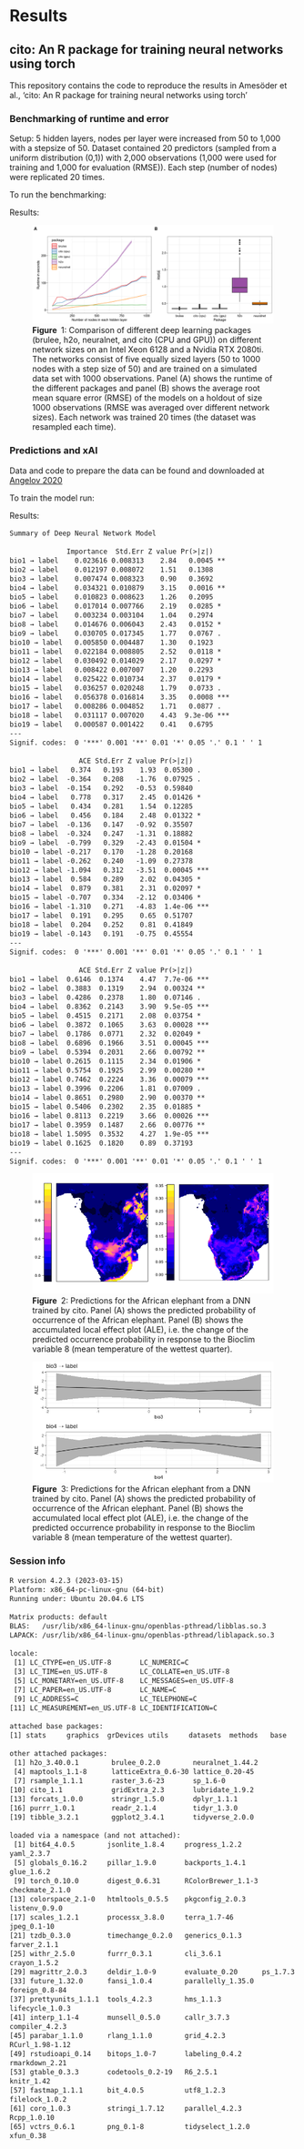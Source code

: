 Results
================

## cito: An R package for training neural networks using torch

This repository contains the code to reproduce the results in Amesöder
et al., ‘cito: An R package for training neural networks using torch’

### Benchmarking of runtime and error

Setup: 5 hidden layers, nodes per layer were increased from 50 to 1,000
with a stepsize of 50. Dataset contained 20 predictors (sampled from a
uniform distribution (0,1)) with 2,000 observations (1,000 were used for
training and 1,000 for evaluation (RMSE)). Each step (number of nodes)
were replicated 20 times.

To run the benchmarking:

Results:

<figure>
<img src="figures/fig-Fig_1-1.png" id="fig-Fig_1"
alt="Figure  1: Comparison of different deep learning packages (brulee, h2o, neuralnet, and cito (CPU and GPU)) on different network sizes on an Intel Xeon 6128 and a Nvidia RTX 2080ti. The networks consist of five equally sized layers (50 to 1000 nodes with a step size of 50) and are trained on a simulated data set with 1000 observations. Panel (A) shows the runtime of the different packages and panel (B) shows the average root mean square error (RMSE) of the models on a holdout of size 1000 observations (RMSE was averaged over different network sizes). Each network was trained 20 times (the dataset was resampled each time)." />
<figcaption aria-hidden="true"><strong>Figure </strong> 1: Comparison of
different deep learning packages (brulee, h2o, neuralnet, and cito (CPU
and GPU)) on different network sizes on an Intel Xeon 6128 and a Nvidia
RTX 2080ti. The networks consist of five equally sized layers (50 to
1000 nodes with a step size of 50) and are trained on a simulated data
set with 1000 observations. Panel (A) shows the runtime of the different
packages and panel (B) shows the average root mean square error (RMSE)
of the models on a holdout of size 1000 observations (RMSE was averaged
over different network sizes). Each network was trained 20 times (the
dataset was resampled each time).</figcaption>
</figure>

### Predictions and xAI

Data and code to prepare the data can be found and downloaded at
[Angelov 2020](https://doi.org/10.5281/zenodo.4048271)

To train the model run:

Results:

    Summary of Deep Neural Network Model

                  Importance  Std.Err Z value Pr(>|z|)    
    bio1 → label    0.023616 0.008313    2.84   0.0045 ** 
    bio2 → label    0.012197 0.008072    1.51   0.1308    
    bio3 → label    0.007474 0.008323    0.90   0.3692    
    bio4 → label    0.034321 0.010879    3.15   0.0016 ** 
    bio5 → label    0.010823 0.008623    1.26   0.2095    
    bio6 → label    0.017014 0.007766    2.19   0.0285 *  
    bio7 → label    0.003234 0.003104    1.04   0.2974    
    bio8 → label    0.014676 0.006043    2.43   0.0152 *  
    bio9 → label    0.030705 0.017345    1.77   0.0767 .  
    bio10 → label   0.005850 0.004487    1.30   0.1923    
    bio11 → label   0.022184 0.008805    2.52   0.0118 *  
    bio12 → label   0.030492 0.014029    2.17   0.0297 *  
    bio13 → label   0.008422 0.007007    1.20   0.2293    
    bio14 → label   0.025422 0.010734    2.37   0.0179 *  
    bio15 → label   0.036257 0.020248    1.79   0.0733 .  
    bio16 → label   0.056378 0.016814    3.35   0.0008 ***
    bio17 → label   0.008286 0.004852    1.71   0.0877 .  
    bio18 → label   0.031117 0.007020    4.43  9.3e-06 ***
    bio19 → label   0.000587 0.001422    0.41   0.6795    
    ---
    Signif. codes:  0 '***' 0.001 '**' 0.01 '*' 0.05 '.' 0.1 ' ' 1

                     ACE Std.Err Z value Pr(>|z|)    
    bio1 → label   0.374   0.193    1.93  0.05300 .  
    bio2 → label  -0.364   0.208   -1.76  0.07925 .  
    bio3 → label  -0.154   0.292   -0.53  0.59840    
    bio4 → label   0.778   0.317    2.45  0.01426 *  
    bio5 → label   0.434   0.281    1.54  0.12285    
    bio6 → label   0.456   0.184    2.48  0.01322 *  
    bio7 → label  -0.136   0.147   -0.92  0.35507    
    bio8 → label  -0.324   0.247   -1.31  0.18882    
    bio9 → label  -0.799   0.329   -2.43  0.01504 *  
    bio10 → label -0.217   0.170   -1.28  0.20168    
    bio11 → label -0.262   0.240   -1.09  0.27378    
    bio12 → label -1.094   0.312   -3.51  0.00045 ***
    bio13 → label  0.584   0.289    2.02  0.04305 *  
    bio14 → label  0.879   0.381    2.31  0.02097 *  
    bio15 → label -0.707   0.334   -2.12  0.03406 *  
    bio16 → label -1.310   0.271   -4.83  1.4e-06 ***
    bio17 → label  0.191   0.295    0.65  0.51707    
    bio18 → label  0.204   0.252    0.81  0.41849    
    bio19 → label -0.143   0.191   -0.75  0.45554    
    ---
    Signif. codes:  0 '***' 0.001 '**' 0.01 '*' 0.05 '.' 0.1 ' ' 1

                     ACE Std.Err Z value Pr(>|z|)    
    bio1 → label  0.6146  0.1374    4.47  7.7e-06 ***
    bio2 → label  0.3883  0.1319    2.94  0.00324 ** 
    bio3 → label  0.4286  0.2378    1.80  0.07146 .  
    bio4 → label  0.8362  0.2143    3.90  9.5e-05 ***
    bio5 → label  0.4515  0.2171    2.08  0.03754 *  
    bio6 → label  0.3872  0.1065    3.63  0.00028 ***
    bio7 → label  0.1786  0.0771    2.32  0.02049 *  
    bio8 → label  0.6896  0.1966    3.51  0.00045 ***
    bio9 → label  0.5394  0.2031    2.66  0.00792 ** 
    bio10 → label 0.2615  0.1115    2.34  0.01906 *  
    bio11 → label 0.5754  0.1925    2.99  0.00280 ** 
    bio12 → label 0.7462  0.2224    3.36  0.00079 ***
    bio13 → label 0.3996  0.2206    1.81  0.07009 .  
    bio14 → label 0.8651  0.2980    2.90  0.00370 ** 
    bio15 → label 0.5406  0.2302    2.35  0.01885 *  
    bio16 → label 0.8113  0.2219    3.66  0.00026 ***
    bio17 → label 0.3959  0.1487    2.66  0.00776 ** 
    bio18 → label 1.5095  0.3532    4.27  1.9e-05 ***
    bio19 → label 0.1625  0.1820    0.89  0.37193    
    ---
    Signif. codes:  0 '***' 0.001 '**' 0.01 '*' 0.05 '.' 0.1 ' ' 1

<figure>
<img src="figures/fig-Fig_3-1.png" id="fig-Fig_3-1"
alt="Figure  2: Predictions for the African elephant from a DNN trained by cito. Panel (A) shows the predicted probability of occurrence of the African elephant. Panel (B) shows the accumulated local effect plot (ALE), i.e. the change of the predicted occurrence probability in response to the Bioclim variable 8 (mean temperature of the wettest quarter)." />
<figcaption aria-hidden="true"><strong>Figure </strong> 2: Predictions
for the African elephant from a DNN trained by cito. Panel (A) shows the
predicted probability of occurrence of the African elephant. Panel (B)
shows the accumulated local effect plot (ALE), i.e. the change of the
predicted occurrence probability in response to the Bioclim variable 8
(mean temperature of the wettest quarter).</figcaption>
</figure>

<figure>
<img src="figures/fig-Fig_3-2.png" id="fig-Fig_3-2"
alt="Figure  3: Predictions for the African elephant from a DNN trained by cito. Panel (A) shows the predicted probability of occurrence of the African elephant. Panel (B) shows the accumulated local effect plot (ALE), i.e. the change of the predicted occurrence probability in response to the Bioclim variable 8 (mean temperature of the wettest quarter)." />
<figcaption aria-hidden="true"><strong>Figure </strong> 3: Predictions
for the African elephant from a DNN trained by cito. Panel (A) shows the
predicted probability of occurrence of the African elephant. Panel (B)
shows the accumulated local effect plot (ALE), i.e. the change of the
predicted occurrence probability in response to the Bioclim variable 8
(mean temperature of the wettest quarter).</figcaption>
</figure>

### Session info

    R version 4.2.3 (2023-03-15)
    Platform: x86_64-pc-linux-gnu (64-bit)
    Running under: Ubuntu 20.04.6 LTS

    Matrix products: default
    BLAS:   /usr/lib/x86_64-linux-gnu/openblas-pthread/libblas.so.3
    LAPACK: /usr/lib/x86_64-linux-gnu/openblas-pthread/liblapack.so.3

    locale:
     [1] LC_CTYPE=en_US.UTF-8       LC_NUMERIC=C              
     [3] LC_TIME=en_US.UTF-8        LC_COLLATE=en_US.UTF-8    
     [5] LC_MONETARY=en_US.UTF-8    LC_MESSAGES=en_US.UTF-8   
     [7] LC_PAPER=en_US.UTF-8       LC_NAME=C                 
     [9] LC_ADDRESS=C               LC_TELEPHONE=C            
    [11] LC_MEASUREMENT=en_US.UTF-8 LC_IDENTIFICATION=C       

    attached base packages:
    [1] stats     graphics  grDevices utils     datasets  methods   base     

    other attached packages:
     [1] h2o_3.40.0.1        brulee_0.2.0        neuralnet_1.44.2   
     [4] maptools_1.1-8      latticeExtra_0.6-30 lattice_0.20-45    
     [7] rsample_1.1.1       raster_3.6-23       sp_1.6-0           
    [10] cito_1.1            gridExtra_2.3       lubridate_1.9.2    
    [13] forcats_1.0.0       stringr_1.5.0       dplyr_1.1.1        
    [16] purrr_1.0.1         readr_2.1.4         tidyr_1.3.0        
    [19] tibble_3.2.1        ggplot2_3.4.1       tidyverse_2.0.0    

    loaded via a namespace (and not attached):
     [1] bit64_4.0.5        jsonlite_1.8.4     progress_1.2.2     yaml_2.3.7        
     [5] globals_0.16.2     pillar_1.9.0       backports_1.4.1    glue_1.6.2        
     [9] torch_0.10.0       digest_0.6.31      RColorBrewer_1.1-3 checkmate_2.1.0   
    [13] colorspace_2.1-0   htmltools_0.5.5    pkgconfig_2.0.3    listenv_0.9.0     
    [17] scales_1.2.1       processx_3.8.0     terra_1.7-46       jpeg_0.1-10       
    [21] tzdb_0.3.0         timechange_0.2.0   generics_0.1.3     farver_2.1.1      
    [25] withr_2.5.0        furrr_0.3.1        cli_3.6.1          crayon_1.5.2      
    [29] magrittr_2.0.3     deldir_1.0-9       evaluate_0.20      ps_1.7.3          
    [33] future_1.32.0      fansi_1.0.4        parallelly_1.35.0  foreign_0.8-84    
    [37] prettyunits_1.1.1  tools_4.2.3        hms_1.1.3          lifecycle_1.0.3   
    [41] interp_1.1-4       munsell_0.5.0      callr_3.7.3        compiler_4.2.3    
    [45] parabar_1.1.0      rlang_1.1.0        grid_4.2.3         RCurl_1.98-1.12   
    [49] rstudioapi_0.14    bitops_1.0-7       labeling_0.4.2     rmarkdown_2.21    
    [53] gtable_0.3.3       codetools_0.2-19   R6_2.5.1           knitr_1.42        
    [57] fastmap_1.1.1      bit_4.0.5          utf8_1.2.3         filelock_1.0.2    
    [61] coro_1.0.3         stringi_1.7.12     parallel_4.2.3     Rcpp_1.0.10       
    [65] vctrs_0.6.1        png_0.1-8          tidyselect_1.2.0   xfun_0.38         
